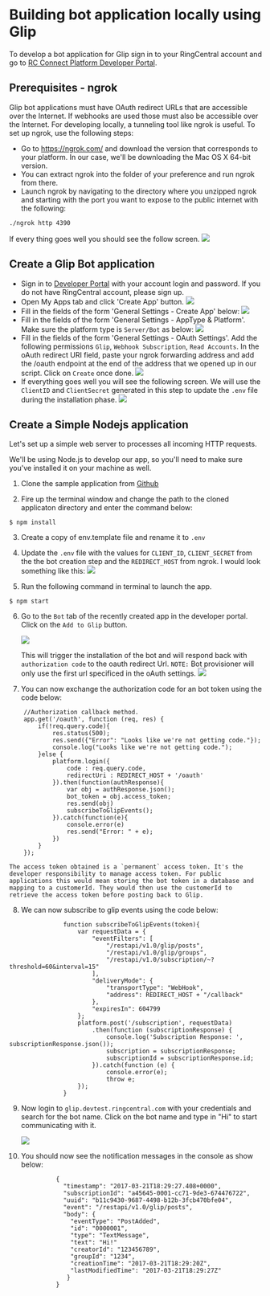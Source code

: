 # Building bot application locally using Glip

To develop a bot application for Glip sign in to your RingCentral account and go to [RC Connect Platform Developer Portal](https://developers.ringcentral.com/my-account.html#/applications).

## Prerequisites - ngrok

Glip bot applications must have OAuth redirect URLs that are accessible over the Internet. If webhooks are used those must also be accessible over the Internet. For developing locally, a tunneling tool like ngrok is useful. To set up ngrok, use the following steps:

* Go to https://ngrok.com/ and download the version that corresponds to your platform. In our case, we'll be downloading the Mac OS X 64-bit version.
* You can extract ngrok into the folder of your preference and run ngrok from there.
* Launch ngrok by navigating to the directory where you unzipped ngrok and starting with the port you want to expose to the public internet with the following:

```
./ngrok http 4390
```

If every thing goes well you should see the follow screen.
![](img/ngrok-running.png)

## Create a Glip Bot application

* Sign in to [Developer Portal](https://developer.ringcentral.com) with your account login and password. If you do not have RingCentral account, please sign up.
* Open My Apps tab and click 'Create App' button.
  ![](img/glip_bot_create_app.png)
* Fill in the fields of the form 'General Settings - Create App' below:
  ![](img/glip_bot_general_setting_step1.png)
* Fill in the fields of the form 'General Settings - AppType & Platform'. Make sure the platform type is `Server/Bot` as below:
  ![](img/glip_bot_general_setting_step2.png)
* Fill in the fields of the form 'General Settings - OAuth Settings'. Add the following permissions `Glip`, `Webhook Subscription`, `Read Accounts`. In the oAuth redirect URI field, paste your ngrok forwarding address and add the /oauth endpoint at the end of the address that we opened up in our script. Click on `Create` once done.
  ![](img/glip_bot_general_setting_step3.png)
* If everything goes well you will see the following screen. We will use the `ClientID` and `ClientSecret` generated in this step to update the `.env` file during the installation phase.
  ![](img/glip_bot_dashboard.png)

## Create a Simple Nodejs application

Let's set up a simple web server to processes all incoming HTTP requests.

We'll be using Node.js to develop our app, so you'll need to make sure you've installed it on your machine as well.

1. Clone the sample application from [Github](https://github.com/pkvenu/developing-locally-with-Glip.git)

2. Fire up the terminal window and change the path to the cloned applicaton directory and enter the command below:

```
$ npm install
```

3. Create a copy of env.template file and rename it to `.env`

4. Update the `.env` file with the values for `CLIENT_ID`, `CLIENT_SECRET` from the the bot creation step and the `REDIRECT_HOST` from ngrok. I would look something like this:
   ![](img/envfile.png)

5. Run the following command in terminal to launch the app.

```
$ npm start
```

6. Go to the `Bot` tab of the recently created app in the developer portal. Click on the `Add to Glip` button.

    ![](img/glip_bot_tab.png)

    This will trigger the installation of the bot and will respond back with `authorization code` to the oauth redirect Url. `NOTE:` Bot provisioner will only use the first url specificed in the oAuth settings.
    ![](img/authorization.png)

7. You can now exchange the authorization code for an bot token using the code below:

```
    //Authorization callback method.
    app.get('/oauth', function (req, res) {
        if(!req.query.code){
            res.status(500);
            res.send({"Error": "Looks like we're not getting code."});
            console.log("Looks like we're not getting code.");
        }else {
            platform.login({
                code : req.query.code,
                redirectUri : REDIRECT_HOST + '/oauth'
            }).then(function(authResponse){
                var obj = authResponse.json();
                bot_token = obj.access_token;
                res.send(obj)
                subscribeToGlipEvents();
            }).catch(function(e){
                console.error(e)
                res.send("Error: " + e);
            })
        }
    });
```

    The access token obtained is a `permanent` access token. It's the developer responsibility to manage access token. For public applications this would mean storing the bot token in a database and mapping to a customerId. They would then use the customerId to retrieve the access token before posting back to Glip.

8. We can now subscribe to glip events using the code below:

```
               function subscribeToGlipEvents(token){
                   var requestData = {
                       "eventFilters": [
                           "/restapi/v1.0/glip/posts",
                           "/restapi/v1.0/glip/groups",
                           "/restapi/v1.0/subscription/~?threshold=60&interval=15"
                       ],
                       "deliveryMode": {
                           "transportType": "WebHook",
                           "address": REDIRECT_HOST + "/callback"
                       },
                       "expiresIn": 604799
                   };
                   platform.post('/subscription', requestData)
                       .then(function (subscriptionResponse) {
                           console.log('Subscription Response: ', subscriptionResponse.json());
                           subscription = subscriptionResponse;
                           subscriptionId = subscriptionResponse.id;
                       }).catch(function (e) {
                           console.error(e);
                           throw e;
                   });
               }

```

9. Now login to `glip.devtest.ringcentral.com` with your credentials and search for the bot name. Click on the bot name and type in "Hi" to start communicating with it.

    ![](img/glip_bot_devtest.png)

10. You should now see the notification messages in the console as show below:

```
             {
               "timestamp": "2017-03-21T18:29:27.408+0000",
               "subscriptionId": "a45645-0001-cc71-9de3-674476722",
               "uuid": "b11c9430-9687-4498-b12b-3fcb470bfe04",
               "event": "/restapi/v1.0/glip/posts",
               "body": {
                 "eventType": "PostAdded",
                 "id": "0000001",
                 "type": "TextMessage",
                 "text": "Hi!"
                 "creatorId": "123456789",
                 "groupId": "1234",
                 "creationTime": "2017-03-21T18:29:20Z",
                 "lastModifiedTime": "2017-03-21T18:29:27Z"
                }
             }

```